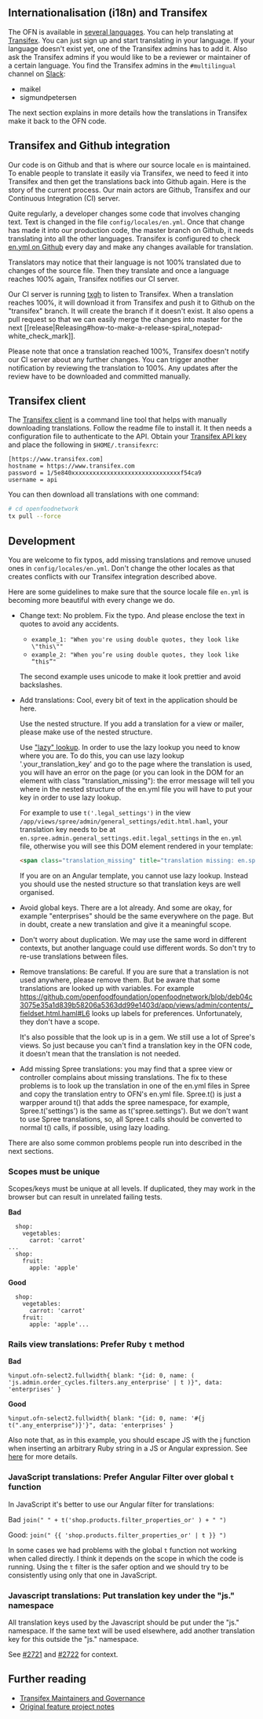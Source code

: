 ## Internationalisation (i18n) and Transifex

The OFN is available in [several languages](http://community.openfoodnetwork.org/t/localisation-ofn-in-your-language/397). You can help translating at [Transifex](https://www.transifex.com/open-food-foundation/open-food-network/). You can just sign up and start translating in your language. If your language doesn't exist yet, one of the Transifex admins has to add it. Also ask the Transifex admins if you would like to be a reviewer or maintainer of a certain language. You find the Transifex admins in the `#multilingual` channel on [Slack](https://openfoodnetwork.org/slack-invite):

- maikel
- sigmundpetersen

The next section explains in more details how the translations in Transifex make it back to the OFN code.

## Transifex and Github integration

Our code is on Github and that is where our source locale `en` is maintained. To enable people to translate it easily via Transifex, we need to feed it into Transifex and then get the translations back into Github again. Here is the story of the current process. Our main actors are Github, Transifex and our Continuous Integration (CI) server.

Quite regularly, a developer changes some code that involves changing text. Text is changed in the file `config/locales/en.yml`. Once that change has made it into our production code, the master branch on Github, it needs translating into all the other languages. Transifex is configured to check [en.yml on Github](https://raw.githubusercontent.com/openfoodfoundation/openfoodnetwork/master/config/locales/en.yml) every day and make any changes available for translation.

Translators may notice that their language is not 100% translated due to changes of the source file. Then they translate and once a language reaches 100% again, Transifex notifies our CI server.

Our CI server is running [txgh](https://github.com/openfoodfoundation/txgh/blob/ofn/README.ofn.md) to listen to Transifex. When a translation reaches 100%, it will download it from Transifex and push it to Github on the "transifex" branch. It will create the branch if it doesn't exist. It also opens a pull request so that we can easily merge the changes into master for the next [[release|Releasing#how-to-make-a-release-spiral_notepad-white_check_mark]].

Please note that once a translation reached 100%, Transifex doesn't notify our CI server about any further changes. You can trigger another notification by reviewing the translation to 100%. Any updates after the review have to be downloaded and committed manually.

## Transifex client

The [Transifex client](https://github.com/transifex/transifex-client) is a command line tool that helps with manually downloading translations. Follow the readme file to install it. It then needs a configuration file to authenticate to the API. Obtain your [Transifex API key](https://www.transifex.com/user/settings/api/) and place the following in `$HOME/.transifexrc`:

```
[https://www.transifex.com]
hostname = https://www.transifex.com
password = 1/5e840xxxxxxxxxxxxxxxxxxxxxxxxxxxxxxxf54ca9
username = api
```

You can then download all translations with one command:

```sh
# cd openfoodnetwork
tx pull --force
```

## Development

You are welcome to fix typos, add missing translations and remove unused ones in `config/locales/en.yml`. Don't change the other locales as that creates conflicts with our Transifex integration described above.

Here are some guidelines to make sure that the source locale file `en.yml` is becoming more beautiful
with every change we do.

* Change text: No problem. Fix the typo. And please enclose the text in quotes
  to avoid any accidents.

  - `example_1: "When you're using double quotes, they look like \"this\""`
  - `example_2: "When you’re using double quotes, they look like “this”"`

  The second example uses unicode to make it look prettier and avoid backslashes.

* Add translations: Cool, every bit of text in the application should be here.

  Use the nested structure. If you add a translation for a view or mailer, please make use of the nested
  structure.

  Use ["lazy" lookup](https://www.rubydoc.info/gems/i18n_lazy_scope).
  In order to use the lazy lookup you need to know where you are. To do this, you can use lazy lookup '.your_translation_key' and go to the page where the translation is used, you will have an error on the page (or you can look in the DOM for an element with class "translation_missing"): the error message will tell you where in the nested structure of the en.yml file you will have to put your key in order to use lazy lookup. 

  For example to use `t('.legal_settings')` in the view `/app/views/spree/admin/general_settings/edit.html.haml`, your translation key needs to be at `en.spree.admin.general_settings.edit.legal_settings` in the `en.yml` file, otherwise you will see this DOM element rendered in your template:
  ```html
  <span class="translation_missing" title="translation missing: en.spree.admin.general_settings.edit.legal_settings">Legal Settings</span>
  ```
  
  If you are on an Angular template, you cannot use lazy lookup. Instead you should use the nested structure so that translation keys are well organised.

* Avoid global keys. There are a lot already. And some are okay, for example
  "enterprises" should be the same everywhere on the page. But in doubt,
  create a new translation and give it a meaningful scope.

* Don't worry about duplication. We may use the same word in different contexts,
  but another language could use different words. So don't try to re-use
  translations between files.

* Remove translations: Be careful. If you are sure that a translation is not used anywhere,
  please remove them. But be aware that some translations are looked up with
  variables. For example https://github.com/openfoodfoundation/openfoodnetwork/blob/deb04c3075e35a1d839b58206a5363dd99e1403d/app/views/admin/contents/_fieldset.html.haml#L6 looks
  up labels for preferences. Unfortunately, they don't have a scope.

  It's also possible that the look up is in a gem. We still use a lot of Spree's views. So just because you can't find a translation key in the OFN code, it doesn't mean that the translation is not needed.

* Add missing Spree translations: you may find that a spree view or controller complains about missing translations. The fix to these problems is to look up the translation in one of the en.yml files in Spree and copy the translation entry to OFN's en.yml file.
  Spree.t() is just a warpper around t() that adds the spree namespace, for example, Spree.t('settings') is the same as t('spree.settings'). But we don't want to use Spree translations, so, all Spree.t calls should be converted to normal t() calls, if possible, using lazy loading.

There are also some common problems people run into described in the next sections.

### Scopes must be unique

Scopes/keys must be unique at all levels.  If duplicated, they may work in the browser but can result in unrelated failing tests.

**Bad**
```
  shop:
    vegetables:
      carrot: 'carrot'
...
  shop:
    fruit:
      apple: 'apple'
```
**Good**
```
  shop:
    vegetables:
      carrot: 'carrot'
    fruit:
      apple: 'apple'...
```

### Rails view translations: Prefer Ruby `t` method

**Bad**

```
%input.ofn-select2.fullwidth{ blank: "{id: 0, name: ( 'js.admin.order_cycles.filters.any_enterprise' | t )}", data: 'enterprises' }
```

**Good**

```
%input.ofn-select2.fullwidth{ blank: "{id: 0, name: '#{j t(".any_enterprise")}'}", data: 'enterprises' }
```

Also note that, as in this example, you should escape JS with the j function when inserting an arbitrary Ruby string in a JS or Angular expression. See [here](https://github.com/openfoodfoundation/openfoodnetwork/wiki/Code-Conventions#use-j-when-inserting-an-arbitrary-ruby-string-in-a-js-or-angular-expression) for more details.

### JavaScript translations: Prefer Angular Filter over global `t` function

In JavaScript it's better to use our Angular filter for translations:

Bad 
```join(" " + t('shop.products.filter_properties_or' ) + " ")```

Good: 
```join(" {{ 'shop.products.filter_properties_or' | t }} ")```

In some cases we had problems with the global `t` function not working when called directly. I think it depends on the scope in which the code is running. Using the `t` filter is the safer option and we should try to be consistently using only that one in JavaScript.

### Javascript translations: Put translation key under the "js." namespace

All translation keys used by the Javascript should be put under the "js." namespace. If the same text will be used elsewhere, add another translation key for this outside the "js." namespace.

See [#2721](https://github.com/openfoodfoundation/openfoodnetwork/issues/2721) and [#2722](https://github.com/openfoodfoundation/openfoodnetwork/issues/2722) for context.

## Further reading

* [Transifex Maintainers and Governance](https://community.openfoodnetwork.org/t/transifex-maintainers-and-governance/867)
* [Original feature project notes](http://community.openfoodnetwork.org/t/internationalisation-project-notes/312)
